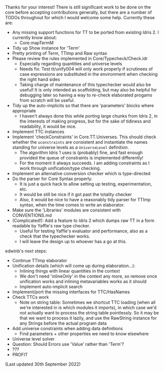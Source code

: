 Thanks for your interest! There is still significant work to be done on the
core before accepting contributions generally, but there are a number of
TODOs throughout for which I would welcome some help. Currently these are:

* Any missing support functions for TT to be ported from existing Idris 2.
  I currently know about:
    - Core.mapTermM
* Tidy up Show instance for 'Term'
* Pretty printing of Term, TTImp and Raw syntax
* Please review the rules implemented in Core/Typecheck/Check.idr
    - Especially regarding quantities and universe levels
    - Needs fix: Test tt/unify004 will only work properly if scrutinees of
      case expressions are substituted in the environment when checking the
      right hand sides
    - Taking charge of maintenance of this typechecker would also be
      useful! It is only intended as scaffolding, but may also be helpful
      for debugging later so having a way to re-check elaborated progams
      from scratch will be useful.
* Tidy up the auto-implicits so that there are 'parameters' blocks where
  appropriate
    - I haven't always done this while porting large chunks from Idris 2,
      in the interests of making progress, but for the sake of tidiness and
      readability, it would be nice.
* Implement TTC instances
* Implement 'checkConstraints' in Core.TT.Universes. This should check
  whether the `uconstraints` are consistent and instantiate the names standing
  for universe levels as a `UniverseLevel` definition.
    - The algorithm Idris 1 uses is (probably) fine, and fast enough provided
      the queue of constraints is implemented differently!
    - For the moment it always succeeds. I am adding constraints as I work
      through unification/type checking.
* Implement an alternative conversion checker which is type-directed
* Do the parser for Core Syntax properly.
    - It is just a quick hack to allow setting up testing, experimentation, etc.
    - It would be still be nice if it got past the totality checker
    - Also, it would be nice to have a reasonably tidy parser for TTImp syntax,
      when the time comes to write an elaborator.
* Make sure the 'Libraries' modules are consistent with CONVENTIONS.md
* (Complicated!): Add a feature to Idris 2 which dumps raw TT in a form readable
  by Yaffle's raw type checker.
    - Useful for testing Yaffle's evaluator and performance, also as a check
      that the typechecker works.
    - I will leave the design up to whoever has a go at this.

edwinb's next steps:

* Continue TTImp elaborator
* Unification details (which will come up during elaboration...):
  - Inlining things with linear quantities in the context
  - We don't need 'inlineOnly' in the context any more, so remove once
    unification works and inlining metavariables works as it should
  - Implement auto-implicit search
* Implement/port the missing interfaces for TTC/HasNames
* Check TTCs work
  - Note on string table: Sometimes we shortcut TTC loading (when all we're
    interested in is which modules it imports), in which case we'd not actually
    want to process the string table pointlessly. So it may be that we want to
    process it lazily, and use the RawString instance for any Strings before
    the actual program data
* Add universe constraints when adding data definitions
  - Find parameters + other properties we need to know elsewhere
* Universe level solver
* Question: Should Errors use 'Value' rather than 'Term'?
* ???
* PROFIT

(Last updated 30th September 2022)
